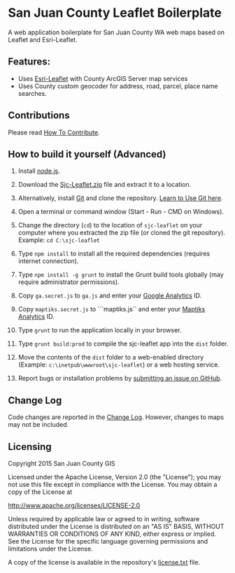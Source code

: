 # San Juan County Leaflet Boilerplate

A web application boilerplate for San Juan County WA web maps based on Leaflet and Esri-Leaflet.

## Features:

* Uses [Esri-Leaflet](http://github.com/esri/esri-leaflet) with County ArcGIS Server map services
* Uses County custom geocoder for address, road, parcel, place name searches.

## Contributions

Please read [How To Contribute](http://github.com/sjcgis/sjc-leaflet/blob/master/CONTRIBUTING.MD).

## How to build it yourself (Advanced)

1) Install [node.js](https://nodejs.org/).

2) Download the [Sjc-Leaflet.zip](https://github.com/SJCGIS/sjc-leaflet/archive/master.zip) file and extract it to a location.

3) Alternatively, install [Git](http://www.git-scm.com/) and clone the repository. [Learn to Use Git here](https://try.github.io/).

4) Open a terminal or command window (Start - Run - CMD on Windows).

5) Change the directory (```cd```) to the location of ```sjc-leaflet``` on your computer where you extracted the zip file (or cloned the git repository). Example: ```cd C:\sjc-leaflet```

6) Type ```npm install``` to install all the required dependencies (requires internet connection).

7) Type ```npm install -g grunt``` to install the Grunt build tools globally (may require administrator permissions).

8) Copy ```ga.secret.js``` to ```ga.js``` and enter your [Google Analytics](http://analytics.google.com) ID.

9) Copy ```maptiks.secret.js``` to ```maptiks.js`` and enter your [Maptiks Analytics](http://maptiks.com) ID.

10) Type ```grunt``` to run the application locally in your browser.

11) Type ```grunt build:prod``` to compile the sjc-leaflet app into the ```dist``` folder.

12) Move the contents of the ```dist``` folder to a web-enabled directory (Example: ```c:\inetpub\wwwroot\sjc-leaflet```) or a web hosting service.

13) Report bugs or installation problems by [submitting an issue on GitHub](http://github.com/sjcgis/sjc-leaflet/issues/new).

## Change Log

Code changes are reported in the [Change Log](https://github.com/SJCGIS/sjc-leaflet/blob/master/CHANGELOG.MD). However, changes to maps may not be included.

## Licensing
Copyright 2015 San Juan County GIS

Licensed under the Apache License, Version 2.0 (the "License");
you may not use this file except in compliance with the License.
You may obtain a copy of the License at

   http://www.apache.org/licenses/LICENSE-2.0

Unless required by applicable law or agreed to in writing, software
distributed under the License is distributed on an "AS IS" BASIS,
WITHOUT WARRANTIES OR CONDITIONS OF ANY KIND, either express or implied.
See the License for the specific language governing permissions and
limitations under the License.

A copy of the license is available in the repository's [license.txt](https://raw.github.com/sjcgis/sjc-leaflet/master/LICENSE.txt) file.
